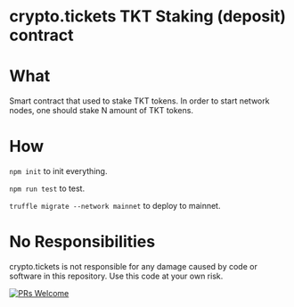 # crypto.tickets TKT Staking (deposit) contract

# What

Smart contract that used to stake TKT tokens.
In order to start network nodes, one should stake N amount of TKT tokens.

# How 

`npm init` to init everything.

`npm run test` to test.

`truffle migrate --network mainnet` to deploy to mainnet.

# No Responsibilities

crypto.tickets is not responsible for any damage caused by code or software in this repository.
Use this code at your own risk.

[![PRs Welcome](https://img.shields.io/badge/PRs-welcome-brightgreen.svg?style=flat-square)](http://makeapullrequest.com)

